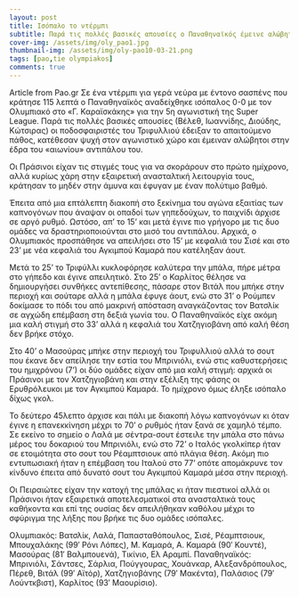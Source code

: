 ```yaml
---
layout: post
title: Ισόπαλο το ντέρμπι
subtitle: Παρά τις πολλές βασικές απουσίες ο Παναθηναϊκός έμεινε αλώβητος στο «Γ. Καραϊσκάκης»
cover-img: /assets/img/oly_pao1.jpg
thumbnail-img: /assets/img/oly-pao10-03-21.png
tags: [pao,tie olympiakos]
comments: true
---
```

Article from Pao.gr 
Σε ένα ντέρμπι για γερά νεύρα με έντονο σασπένς που κράτησε 115 λεπτά ο Παναθηναϊκός αναδείχθηκε ισόπαλος 0-0 με τον Ολυμπιακό στο «Γ. Καραϊσκάκης» για την 5η αγωνιστική της Super League. Παρά τις πολλές βασικές απουσίες (Βέλεθ, Ιωαννίδης, Διούδης, Κώτσιρας) οι ποδοσφαιριστές του Τριφυλλιού έδειξαν το απαιτούμενο πάθος, κατέθεσαν ψυχή στον αγωνιστικό χώρο και έμειναν αλώβητοι στην έδρα του «αιωνίου» αντιπάλου του.

Οι Πράσινοι είχαν τις στιγμές τους για να σκοράρουν στο πρώτο ημίχρονο, αλλά κυρίως χάρη στην εξαιρετική ανασταλτική λειτουργία τους, κράτησαν το μηδέν στην άμυνα και έφυγαν με έναν πολύτιμο βαθμό.

Έπειτα από μια επτάλεπτη διακοπή στο ξεκίνημα του αγώνα εξαιτίας των καπνογόνων που άναψαν οι οπαδοί των γηπεδούχων, το παιχνίδι άρχισε σε αργό ρυθμό. Ωστόσο, απ’ το 15’ και μετά έγινε πιο γρήγορο με τις δυο ομάδες να δραστηριοποιούνται στο μισό του αντιπάλου. Αρχικά, ο Ολυμπιακός προσπάθησε να απειλήσει στο 15’ με κεφαλιά του Σισέ και στο 23’ με νέα κεφαλιά του Αγκιμπού Καμαρά που κατέληξαν άουτ.

Μετά το 25’ το Τριφύλλι κυκλοφόρησε καλύτερα την μπάλα, πήρε μέτρα στο γήπεδο και έγινε απειλητικό. Στο 25’ ο Καρλίτος θέλησε να δημιουργήσει συνθήκες αντεπίθεσης, πάσαρε στον Βιτάλ που μπήκε στην περιοχή και σούταρε αλλά η μπάλα έφυγε άουτ, ενώ στο 31’ ο Ρούμπεν δοκίμασε το πόδι του από μακρινή απόσταση αναγκάζοντας τον Βατσλίκ σε αγχώδη επέμβαση στη δεξιά γωνία του. Ο Παναθηναϊκός είχε ακόμη μια καλή στιγμή στο 33’ αλλά η κεφαλιά του Χατζηγιοβάνη από καλή θέση δεν βρήκε στόχο.

Στο 40’ ο Μασούρας μπήκε στην περιοχή του Τριφυλλιού αλλά το σουτ που έκανε δεν απείλησε την εστία του Μπρινιόλι, ενώ στις καθυστερήσεις του ημιχρόνου (7’) οι δύο ομάδες είχαν από μια καλή στιγμή: αρχικά οι Πράσινοι με τον Χατζηγιοβάνη και στην εξέλιξη της φάσης οι Ερυθρόλευκοι με τον Αγκιμπού Καμαρά. Το ημίχρονο όμως έληξε ισόπαλο δίχως γκολ.

Το δεύτερο 45λεπτο άρχισε και πάλι με διακοπή λόγω καπνογόνων κι όταν έγινε η επανεκκίνηση μέχρι το 70’ ο ρυθμός ήταν ξανά σε χαμηλό τέμπο. Σε εκείνο το σημείο ο Λαλά με σέντρα-σουτ έστειλε την μπάλα στο πάνω μέρος του δοκαριού του Μπρινιόλι, ενώ στο 72’ ο Ιταλός γκολκίπερ ήταν σε ετοιμότητα στο σουτ του Ρέαμπτσιουκ από πλάγια θέση. Ακόμη πιο εντυπωσιακή ήταν η επέμβαση του Ιταλού στο 77’ οπότε απομάκρυνε τον κίνδυνο έπειτα από δυνατό σουτ του Αγκιμπού Καμαρά μέσα στην περιοχή.

Οι Πειραιώτες είχαν την κατοχή της μπάλας κι ήταν πιεστικοί αλλά οι Πράσινοι ήταν εξαιρετικά αποτελεσματικοί στα ανασταλτικά τους καθήκοντα και επί της ουσίας δεν απειλήθηκαν καθόλου μέχρι το σφύριγμα της λήξης που βρήκε τις δυο ομάδες ισόπαλες.

Ολυμπιακός: Βατσλίκ, Λαλά, Παπασταθόπουλος, Σισέ, Ρέαμπτσιουκ, Μπουχαλάκης (99′ Ρόνι Λόπες), Μ. Καμαρά, Α. Καμαρά (90′ Κουντέ), Μασούρας (81′ Βαλμπουενά), Τικίνιο, Ελ Αραμπί.
Παναθηναϊκός: Μπρινιόλι, Σάντσες, Σάρλια, Πούγγουρας, Χουάνκαρ, Αλεξανδρόπουλος, Πέρεθ, Βιτάλ (99′ Αϊτόρ), Χατζηγιοβάνης (79′ Μακέντα), Παλάσιος (79′ Λούντκβιστ), Καρλίτος (93′ Μαουρίσιο).
